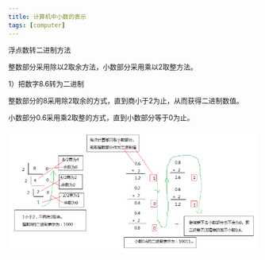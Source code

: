 ```yaml
---
title: 计算机中小数的表示
tags: [computer]
---
```


浮点数转二进制方法

整数部分采用除以2取余方法，小数部分采用乘以2取整方法。

1）把数字8.6转为二进制

整数部分的8采用除2取余的方式，直到商小于2为止，从而获得二进制数值。

小数部分0.6采用乘2取整的方式，直到小数部分等于0为止。

![](/images/computer/principal/number/decimal-byte.png)